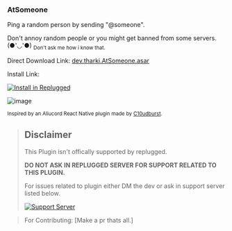 ### AtSomeone

Ping a random person by sending "@someone".

Don't annoy random people or you might get banned from some servers. (●'◡'●) <sub>Don't ask me how i
know that.</sub>

Direct Download Link: [dev.tharki.AtSomeone.asar](https://github.com/Tharki-God/AtSomeone/releases/latest/download/dev.tharki.AtSomeone.asar)

Install Link:


[![Install in Replugged](https://img.shields.io/badge/-Install%20in%20Replugged-blue?style=for-the-badge&logo=none)](https://replugged.dev/install?identifier=Tharki-God/AtSomeone&source=github)

![image](https://tharki-god.github.io/files-random-host/bdpluginsassets/someone.gif)

<sub>Inspired by an Aliucord React Native plugin made by
[C10udburst](https://github.com/c10udburst-discord/Aliucord-RightNow-Plugins/tree/master/AtSomeone).</sub>

> ## Disclaimer
>
> This Plugin isn't offically supported by replugged.
>
>**DO NOT ASK IN REPLUGGED SERVER FOR SUPPORT RELATED TO THIS PLUGIN.**
>
> For issues related to plugin either DM the dev or ask in support server listed below.
>
>
> [![Support Server](https://discordapp.com/api/guilds/919649417005506600/widget.png?style=banner3)](https://discord.gg/SgKSKyh9gY)





> For Contributing: [Make a pr thats all.]
